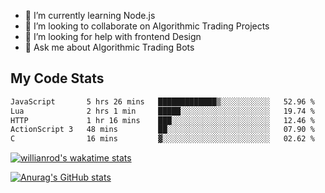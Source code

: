 
- 🌱 I’m currently learning Node.js
- 👯 I’m looking to collaborate on Algorithmic Trading Projects
- 🤔 I’m looking for help with frontend Design
- 💬 Ask me about Algorithmic Trading Bots 

## My Code Stats

<!--START_SECTION:waka-->

```txt
JavaScript       5 hrs 26 mins   █████████████▒░░░░░░░░░░░   52.96 %
Lua              2 hrs 1 min     █████░░░░░░░░░░░░░░░░░░░░   19.74 %
HTTP             1 hr 16 mins    ███░░░░░░░░░░░░░░░░░░░░░░   12.46 %
ActionScript 3   48 mins         ██░░░░░░░░░░░░░░░░░░░░░░░   07.90 %
C                16 mins         ▓░░░░░░░░░░░░░░░░░░░░░░░░   02.62 %
```

<!--END_SECTION:waka-->

[![willianrod's wakatime stats](https://github-readme-stats.vercel.app/api/wakatime?username=holdandup&layout=compact&theme=react&custom_title=Wakatime%20All%20Time%20Stats&langs_count=8)](https://github.com/anuraghazra/github-readme-stats)

[![Anurag's GitHub stats](https://github-readme-stats.vercel.app/api?username=Kevinbarrero)](https://github.com/anuraghazra/github-readme-stats)




